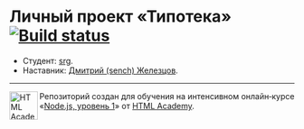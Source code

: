 # Личный проект «Типотека» [![Build status][travis-image]][travis-url]

* Студент: [srg](https://up.htmlacademy.ru/nodejs/3/user/1028327).
* Наставник: [Дмитрий (sench) Железцов](https://htmlacademy.ru/profile/sench).

---

<a href="https://htmlacademy.ru/intensive/ecmascript"><img align="left" width="50" height="50" title="HTML Academy" src="https://up.htmlacademy.ru/static/img/intensive/ecmascript/logo-for-github.svg"></a>

Репозиторий создан для обучения на интенсивном онлайн‑курсе «[Node.js, уровень 1](https://htmlacademy.ru/intensive/nodejs)» от [HTML Academy](https://htmlacademy.ru).

[travis-image]: https://travis-ci.com/htmlacademy-nodejs/1028327-typoteka-3.svg?branch=master
[travis-url]: https://travis-ci.com/htmlacademy-nodejs/1028327-typoteka-3
